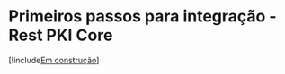 ﻿# Primeiros passos para integração - Rest PKI Core

[!include[Em construção](../../../includes/under-construction.md)]
